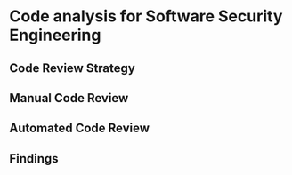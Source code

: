 # Code analysis for Software Security Engineering

## Code Review Strategy


## Manual Code Review


## Automated Code Review


## Findings
